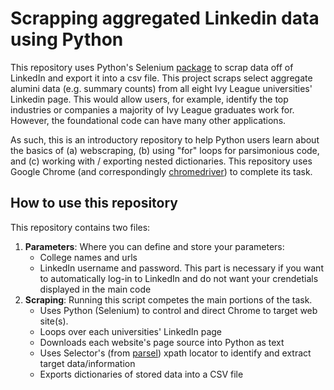 # Scrapping aggregated Linkedin data using Python
This repository uses Python's Selenium [package](https://selenium-python.readthedocs.io/) to scrap data off of LinkedIn and export it into a csv file. This project scraps select aggregate alumini data (e.g. summary counts) from all eight Ivy League universities' Linkedin page. This would allow users, for example, identify the top industries or companies a majority of Ivy League graduates work for. However, the foundational code can have many other applications. 

As such, this is an introductory repository to help Python users learn about the basics of (a) webscraping, (b) using "for" loops for parsimonious code, and (c) working with / exporting nested dictionaries. This repository uses Google Chrome (and correspondingly [chromedriver](https://chromedriver.chromium.org/)) to complete its task. 

## How to use this repository
This repository contains two files:

1. **Parameters**: Where you can define and store your parameters:
    + College names and urls
    + LinkedIn username and password. This part is necessary if you want to automatically log-in to LinkedIn and do not want your crendetials displayed in the main code  
2. **Scraping**: Running this script competes the main portions of the task. 
    + Uses Python (Selenium) to control and direct Chrome to target web site(s).
    + Loops over each universities' LinkedIn page
    + Downloads each website's page source into Python as text
    + Uses Selector's (from [parsel](https://parsel.readthedocs.io/en/latest/)) xpath locator to identify and extract target data/information
    + Exports dictionaries of stored data into a CSV file
